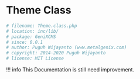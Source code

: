 # Theme Class

```php
# filename: Theme.class.php
# location: inc/lib/
# package: GeniXCMS
# since: 0.0.1
# author: Puguh Wijayanto (www.metalgenix.com)
# copyright: 2014-2020 Puguh Wijayanto
# license: MIT License
```

!!! info
    This Documentation is still need improvement.


